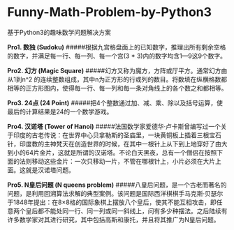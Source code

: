 # Funny-Math-Problem-by-Python3
基于Python3的趣味数学问题解决方案


**Pro1. 数独 (Sudoku)**
#####根据九宫格盘面上的已知数字，推理出所有剩余空格的数字，并满足每一行、每一列、每一个宫(3 * 3)内的数字均含1—9这9个数字。
        
**Pro2. 幻方 (Magic Square)**
#####幻方又称为魔方，方阵或厅平方。通常幻方由从1到n^2 的连续整数组成，其中n为正方形的行或列的数目。将数填在纵横格数都相等的正方形图内，使得每一行、每一列和每一条对角线上的各个数之和都相等。
        
**Pro3. 24点 (24 Point)**
#####把4个整数通过加、减、乘、除以及括号运算，使最后的计算结果是24的一个数学游戏。
 
**Pro4. 汉诺塔 (Tower of Hanoi)**
#####法国数学家爱德华·卢卡斯曾编写过一个关于印度的古老传说：在世界中心贝拿勒斯的圣庙里，一块黄铜板上插着三根宝石针，印度教的主神梵天在创造世界的时候，在其中一根针上从下到上地穿好了由大到小的64片金片，这就是所谓的汉诺塔。不论白天黑夜，总有一个僧侣在按照下面的法则移动这些金片：一次只移动一片，不管在哪根针上，小片必须在大片上面。这就是汉诺塔问题。
        
**Pro5. N皇后问题 (N queens problem)**
#####八皇后问题，是一个古老而著名的问题，是利用回溯算法求解的典型案例。该问题是国际西洋棋棋手马克斯·贝瑟尔于1848年提出：在8×8格的国际象棋上摆放八个皇后，使其不能互相攻击，即任意两个皇后都不能处同一行、同一列或同一斜线上，问有多少种摆法。之后陆续有许多数学家对其进行研究，其中包括高斯和康托，并且将其推广为N皇后问题。
